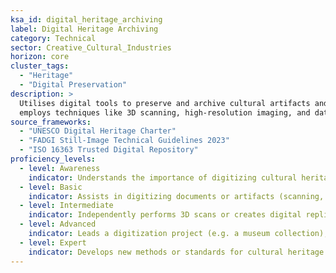 ```yaml
---  
ksa_id: digital_heritage_archiving  
label: Digital Heritage Archiving  
category: Technical  
sector: Creative_Cultural_Industries  
horizon: core
cluster_tags: 
  - "Heritage"
  - "Digital Preservation"
description: >  
  Utilises digital tools to preserve and archive cultural artifacts and artworks;  
  employs techniques like 3D scanning, high-resolution imaging, and database cataloging to create accessible digital records for museums, libraries, and archives.  
source_frameworks:  
  - "UNESCO Digital Heritage Charter"  
  - "FADGI Still-Image Technical Guidelines 2023"
  - "ISO 16363 Trusted Digital Repository"
proficiency_levels:  
  - level: Awareness  
    indicator: Understands the importance of digitizing cultural heritage; familiar with basic scanning and photography tools.  
  - level: Basic  
    indicator: Assists in digitizing documents or artifacts (scanning, metadata entry) under supervision; follows established archive protocols.  
  - level: Intermediate  
    indicator: Independently performs 3D scans or creates digital replicas of artifacts; manages digital archive software and ensures metadata accuracy.  
  - level: Advanced  
    indicator: Leads a digitization project (e.g. a museum collection); optimises data formats and storage for long-term preservation; ensures alignment with UNESCO guidelines; performs risk assessments; aligns repository with ISO 16363 controls..  
  - level: Expert  
    indicator: Develops new methods or standards for cultural heritage digitization; consults on national or international digital archive initiatives; secures funding; trains archivists globally..  
---  
```

